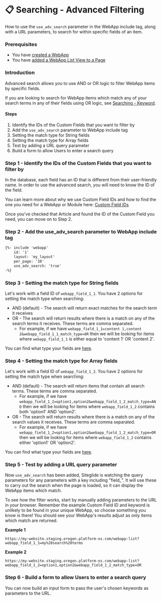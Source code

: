 # 📋 Searching - Advanced Filtering

How to use the `use_adv_search` parameter in the WebApp include tag, along with a URL parameters, to search for within specific fields of an item.

### Prerequisites

* You have [created a WebApp](https://help.siteglide.com/article/126-webapps-getting-started#2-creating-your-webapp)
* You have [added a WebApp List View to a Page](/webapps/layouts/webapp-list-layout.md)

### Introduction

Advanced search allows you to use AND or OR logic to filter WebApp items by specific fields.

If you are looking to search for WebApp items which match any of your search terms in any of their fields using OR logic, see [Searching - Keyword](/webapps/go-further-webapps/searching-by-keyword.md).

#### Steps

1. Identify the IDs of the Custom Fields that you want to filter by
2. Add the `use_adv_search` parameter to WebApp include tag
3. Setting the match type for String fields
4. Setting the match type for Array fields
5. Test by adding a URL query parameter
6. Build a form to allow Users to enter a search query

### Step 1 - Identify the IDs of the Custom Fields that you want to filter by

In the database, each field has an ID that is different from their user-friendly name. In order to use the advanced search, you will need to know the ID of the field.

You can learn more about why we use Custom Field IDs and how to find the one you need for a WebApp or Module here: [Custom Field IDs](/developer-tools/configuration/custom_fields.md)

Once you've checked that Article and found the ID of the Custom Field you need, you can move on to Step 2.

### Step 2 - Add the use\_adv\_search parameter to WebApp include tag

```html
{%- include 'webapp'
    id: '1'
    layout: 'my_layout'
    per_page: '10'
    use_adv_search: 'true' 
-%}
```

### Step 3 - Setting the match type for String fields

Let's work with a field ID of `webapp_field_1_1`. You have 2 options for setting the match type when searching:

* AND (default) - The search will return exact matches for the search term it receives
* OR - The search will return results where there is a match on any of the search terms it receives. These terms are comma separated.
  * For example, if we have `webapp_field_1_1=content 1,content 2&webapp_field_1_1_match_type=OR` then we will be looking for items where `webapp_field_1_1` is either equal to 'content 1' OR 'content 2'.

You can find what type your fields are [here](/developer-tools/configuration/field-types.md).

### Step 4 - Setting the match type for Array fields

Let's work with a field ID of `webapp_field_1_2`. You have 2 options for setting the match type when searching:

* AND (default) - The search will return items that contain all search terms. These terms are comma separated.
  * For example, if we have `webapp_field_1_2=option1,option2&webapp_field_1_2_match_type=AND` then we will be looking for items where `webapp_field_1_2` contains both 'option1' AND 'option2'.
* OR - The search will return results where there is a match on any of the search values it receives. These terms are comma separated.
  * For example, if we have `webapp_field_1_2=option1,option2&webapp_field_1_2_match_type=OR` then we will be looking for items where `webapp_field_1_2` contains either 'option1' OR 'option2'.

You can find what type your fields are [here](/developer-tools/configuration/field-types.md).

### Step 5 - Test by adding a URL query parameter

Now `use_adv_search` has been added, Siteglide is watching the query parameters for any parameters with a key including "field\_". It will use these to carry out the search when the page is loaded, so it can display the WebApp items which match.

To see how the filter works, start by manually adding parameters to the URL in your browser. Remember the example Custom Field ID and keyword is unlikely to be found in your unique WebApp, so choose something you know is there! You should see your WebApp's results adjust as only items which match are returned.

**Example 1**

`https://my-website.staging.oregon.platform-os.com/webapp-list?webapp_field_1_1=my%20search%20terms`

**Example 2**

`https://my-website.staging.oregon.platform-os.com/webapp-list?webapp_field_1_2=option1,option2&webapp_field_1_2_match_type=OR`

### Step 6 - Build a form to allow Users to enter a search query

You can now build an input form to pass the user's chosen keywords as parameters to the URL.
